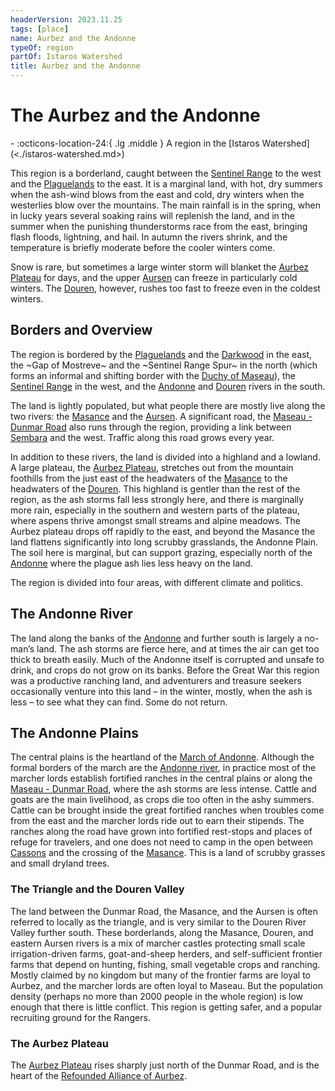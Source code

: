 ```yaml
---
headerVersion: 2023.11.25
tags: [place]
name: Aurbez and the Andonne
typeOf: region
partOf: Istaros Watershed
title: Aurbez and the Andonne
---
```

# The Aurbez and the Andonne
<div class="grid cards ext-narrow-margin ext-one-column" markdown>
-    :octicons-location-24:{ .lg .middle } A region in the [Istaros Watershed](<./istaros-watershed.md>)  
</div>


This region is a borderland, caught between the [Sentinel Range](<../sentinel-range/sentinel-range.md>) to the west and the [Plaguelands](<./plaguelands.md>) to the east. It is a marginal land, with hot, dry summers when the ash-wind blows from the east and cold, dry winters when the westerlies blow over the mountains. The main rainfall is in the spring, when in lucky years several soaking rains will replenish the land, and in the summer when the punishing thunderstorms race from the east, bringing flash floods, lightning, and hail. In autumn the rivers shrink, and the temperature is briefly moderate before the cooler winters come.

Snow is rare, but sometimes a large winter storm will blanket the [Aurbez Plateau](<./aurbez-plateau.md>) for days, and the upper [Aursen](<rivers/aursen.md>) can freeze in particularly cold winters. The [Douren](<rivers/douren.md>), however, rushes too fast to freeze even in the coldest winters.

## Borders and Overview
The region is bordered by the [Plaguelands](<./plaguelands.md>) and the [Darkwood](<../greater-sembara/addermarch/darkwood.md>) in the east, the ~Gap of Mostreve~ and the ~Sentinel Range Spur~ in the north (which forms an informal and shifting border with the [Duchy of Maseau](<../greater-sembara/duchy-of-maseau/duchy-of-maseau.md>)), the [Sentinel Range](<../sentinel-range/sentinel-range.md>) in the west, and the [Andonne](<rivers/andonne.md>) and [Douren](<rivers/douren.md>) rivers in the south. 

The land is lightly populated, but what people there are mostly live along the two rivers: the [Masance](<rivers/masance.md>) and the [Aursen](<rivers/aursen.md>). A significant road, the [Maseau - Dunmar Road](<../greater-sembara/roads/maseau-dunmar-road.md>) also runs through the region, providing a link between [Sembara](<../greater-sembara/sembara/sembara.md>) and the west. Traffic along this road grows every year. 
   
In addition to these rivers, the land is divided into a highland and a lowland. A large plateau, the [Aurbez Plateau](<./aurbez-plateau.md>), stretches out from the mountain foothills from the just east of the headwaters of the [Masance](<rivers/masance.md>) to the headwaters of the [Douren](<rivers/douren.md>). This highland is gentler than the rest of the region, as the ash storms fall less strongly here, and there is marginally more rain, especially in the southern and western parts of the plateau, where aspens thrive amongst small streams and alpine meadows. The Aurbez plateau drops off rapidly to the east, and beyond the Masance the land flattens significantly into long scrubby grasslands, the Andonne Plain. The soil here is marginal, but can support grazing, especially north of the [Andonne](<rivers/andonne.md>) where the plague ash lies less heavy on the land.

The region is divided into four areas, with different climate and politics.
## The Andonne River
The land along the banks of the [Andonne](<rivers/andonne.md>) and further south is largely a no-man’s land. The ash storms are fierce here, and at times the air can get too thick to breath easily. Much of the Andonne itself is corrupted and unsafe to drink, and crops do not grow on its banks. Before the Great War this region was a productive ranching land, and adventurers and treasure seekers occasionally venture into this land – in the winter, mostly, when the ash is less – to see what they can find. Some do not return.
## The Andonne Plains
The central plains is the heartland of the [March of Andonne](<../greater-sembara/duchy-of-maseau/march-of-andonne.md>). Although the formal borders of the march are the [Andonne river](<rivers/andonne.md>), in practice most of the marcher lords establish fortified ranches in the central plains or along the [Maseau - Dunmar Road](<../greater-sembara/roads/maseau-dunmar-road.md>), where the ash storms are less intense. Cattle and goats are the main livelihood, as crops die too often in the ashy summers. Cattle can be brought inside the great fortified ranches when troubles come from the east and the marcher lords ride out to earn their stipends. The ranches along the road have grown into fortified rest-stops and places of refuge for travelers, and one does not need to camp in the open between [Cassons](<../greater-sembara/duchy-of-maseau/cassons.md>) and the crossing of the [Masance](<rivers/masance.md>). This is a land of scrubby grasses and small dryland trees.
### The Triangle and the Douren Valley
The land between the Dunmar Road, the Masance, and the Aursen is often referred to locally as the triangle, and is very similar to the Douren River Valley further south. These borderlands, along the Masance, Douren, and eastern Aursen rivers is a mix of marcher castles protecting small scale irrigation-driven farms, goat-and-sheep herders, and self-sufficient frontier farms that depend on hunting, fishing, small vegetable crops and ranching. Mostly claimed by no kingdom but many of the frontier farms are loyal to Aurbez, and the marcher lords are often loyal to Maseau. But the population density (perhaps no more than 2000 people in the whole region) is low enough that there is little conflict. This region is getting safer, and a popular recruiting ground for the Rangers.
### The Aurbez Plateau
The [Aurbez Plateau](<./aurbez-plateau.md>) rises sharply just north of the Dunmar Road, and is the heart of the [Refounded Alliance of Aurbez](<../greater-sembara/refounded-alliance-of-aurbez/refounded-alliance-of-aurbez.md>). 

